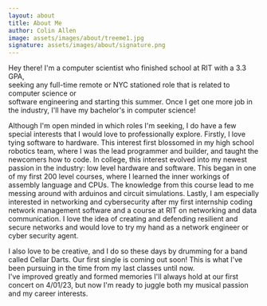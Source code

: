 ```yaml
---
layout: about
title: About Me
author: Colin Allen
image: assets/images/about/treeme1.jpg
signature: assets/images/about/signature.png
---
```

Hey there!  I'm a computer scientist who finished school at RIT with a 3.3 GPA, <br>seeking any full-time 
remote or NYC stationed role that is related to computer science or <br>software engineering and starting this summer.  Once I get one more job in the industry, I'll have my bachelor's in computer science! 

Although I'm open minded in which roles I'm seeking, I do have a few special interests that I would love to 
professionally explore.  Firstly, I love tying software to hardware.  This interest first blossomed in 
my high school robotics team, where I was the lead programmer and builder, and taught the newcomers how to
code.  In college, this interest evolved into my newest passion in the industry: low level hardware and 
software.  This began in one of my first 200 level courses, where I learned the inner workings of assembly language 
and CPUs.  The knowledge from this course lead to me messing around with arduinos and circuit simulations.
Lastly, I am especially interested in networking and cybersecurity after my first internship coding
network management software and a course at RIT on networking and data communication.  I love the idea of
creating and defending resilient and secure networks and would love to try my hand as a network engineer or
cyber security agent. 

I also love to be creative, and I do so these days by drumming for a band called Cellar Darts.  Our first
single is coming out soon!  This is what I've been pursuing in the time from my last classes until now.  
I've improved greatly and formed memories I'll always hold at our first concert on 4/01/23, but now I'm
ready to juggle both my musical passion and my career interests.  